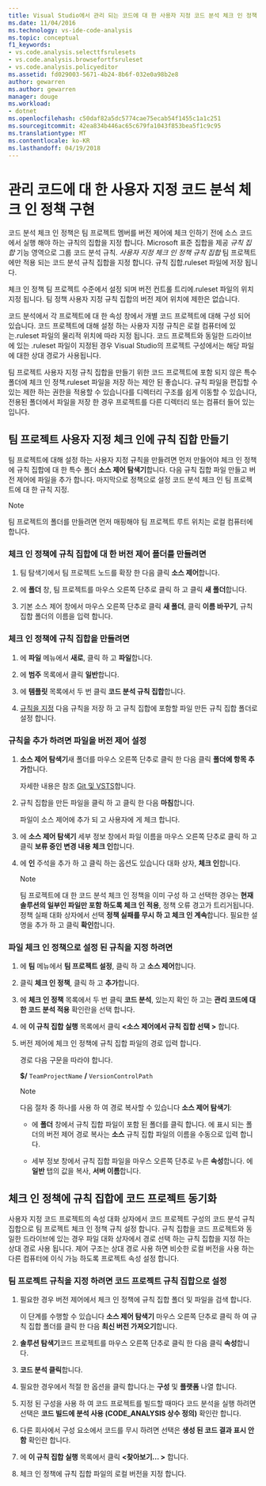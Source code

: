 ```yaml
---
title: Visual Studio에서 관리 되는 코드에 대 한 사용자 지정 코드 분석 체크 인 정책 구현
ms.date: 11/04/2016
ms.technology: vs-ide-code-analysis
ms.topic: conceptual
f1_keywords:
- vs.code.analysis.selecttfsrulesets
- vs.code.analysis.browsefortfsruleset
- vs.code.analysis.policyeditor
ms.assetid: fd029003-5671-4b24-8b6f-032e0a98b2e8
author: gewarren
ms.author: gewarren
manager: douge
ms.workload:
- dotnet
ms.openlocfilehash: c50daf82a5dc5774cae75ecab54f1455c1a1c251
ms.sourcegitcommit: 42ea834b446ac65c679fa1043f853bea5f1c9c95
ms.translationtype: MT
ms.contentlocale: ko-KR
ms.lasthandoff: 04/19/2018
---
```

# <a name="implement-custom-code-analysis-check-in-policies-for-managed-code"></a>관리 코드에 대 한 사용자 지정 코드 분석 체크 인 정책 구현

코드 분석 체크 인 정책은 팀 프로젝트 멤버를 버전 제어에 체크 인하기 전에 소스 코드에서 실행 해야 하는 규칙의 집합을 지정 합니다. Microsoft 표준 집합을 제공 *규칙 집합* 기능 영역으로 그룹 코드 분석 규칙. *사용자 지정 체크 인 정책 규칙 집합* 팀 프로젝트에만 적용 되는 코드 분석 규칙 집합을 지정 합니다. 규칙 집합.ruleset 파일에 저장 됩니다.

체크 인 정책 팀 프로젝트 수준에서 설정 되며 버전 컨트롤 트리에.ruleset 파일의 위치 지정 됩니다. 팀 정책 사용자 지정 규칙 집합의 버전 제어 위치에 제한은 없습니다.

코드 분석에서 각 프로젝트에 대 한 속성 창에서 개별 코드 프로젝트에 대해 구성 되어 있습니다. 코드 프로젝트에 대해 설정 하는 사용자 지정 규칙은 로컬 컴퓨터에 있는.ruleset 파일의 물리적 위치에 따라 지정 됩니다. 코드 프로젝트와 동일한 드라이브에 있는 .ruleset 파일이 지정된 경우 Visual Studio의 프로젝트 구성에서는 해당 파일에 대한 상대 경로가 사용됩니다.

팀 프로젝트 사용자 지정 규칙 집합을 만들기 위한 코드 프로젝트에 포함 되지 않은 특수 폴더에 체크 인 정책.ruleset 파일을 저장 하는 제안 된 좋습니다. 규칙 파일을 편집할 수 있는 제한 하는 권한을 적용할 수 있습니다를 디렉터리 구조를 쉽게 이동할 수 있습니다, 전용된 폴더에서 파일을 저장 한 경우 프로젝트를 다른 디렉터리 또는 컴퓨터 들어 있는입니다.

## <a name="create-the-team-project-custom-check-in-rule-set"></a>팀 프로젝트 사용자 지정 체크 인에 규칙 집합 만들기

팀 프로젝트에 대해 설정 하는 사용자 지정 규칙을 만들려면 먼저 만들어야 체크 인 정책에 규칙 집합에 대 한 특수 폴더 **소스 제어 탐색기**합니다. 다음 규칙 집합 파일 만들고 버전 제어에 파일을 추가 합니다. 마지막으로 정책으로 설정 코드 분석 체크 인 팀 프로젝트에 대 한 규칙 지정.

> [!NOTE]
> 팀 프로젝트의 폴더를 만들려면 먼저 매핑해야 팀 프로젝트 루트 위치는 로컬 컴퓨터에 합니다.

### <a name="to-create-the-version-control-folder-for-the-check-in-policy-rule-set"></a>체크 인 정책에 규칙 집합에 대 한 버전 제어 폴더를 만들려면

1. 팀 탐색기에서 팀 프로젝트 노드를 확장 한 다음 클릭 **소스 제어**합니다.

2. 에 **폴더** 창, 팀 프로젝트를 마우스 오른쪽 단추로 클릭 하 고 클릭 **새 폴더**합니다.

3. 기본 소스 제어 창에서 마우스 오른쪽 단추로 클릭 **새 폴더**, 클릭 **이름 바꾸기**, 규칙 집합 폴더의 이름을 입력 합니다.

### <a name="to-create-the-check-in-policy-rule-set"></a>체크 인 정책에 규칙 집합을 만들려면

1. 에 **파일** 메뉴에서 **새로**, 클릭 하 고 **파일**합니다.

2. 에 **범주** 목록에서 클릭 **일반**합니다.

3. 에 **템플릿** 목록에서 두 번 클릭 **코드 분석 규칙 집합**합니다.

4. [규칙을 지정](../code-quality/how-to-create-a-custom-rule-set.md) 다음 규칙을 저장 하 고 규칙 집합에 포함할 파일 만든 규칙 집합 폴더로 설정 합니다.

### <a name="to-add-the-rule-set-file-to-version-control"></a>규칙을 추가 하려면 파일을 버전 제어 설정

1. **소스 제어 탐색기**새 폴더를 마우스 오른쪽 단추로 클릭 한 다음 클릭 **폴더에 항목 추가**합니다.

     자세한 내용은 참조 [Git 및 VSTS](/vsts/git/overview)합니다.

2. 규칙 집합을 만든 파일을 클릭 하 고 클릭 한 다음 **마침**합니다.

     파일이 소스 제어에 추가 되 고 사용자에 게 체크 합니다.

3. 에 **소스 제어 탐색기** 세부 정보 창에서 파일 이름을 마우스 오른쪽 단추로 클릭 하 고 클릭 **보류 중인 변경 내용 체크 인**합니다.

4. 에 **인** 주석을 추가 하 고 클릭 하는 옵션도 있습니다 대화 상자, **체크 인**합니다.

    > [!NOTE]
    > 팀 프로젝트에 대 한 코드 분석 체크 인 정책을 이미 구성 하 고 선택한 경우는 **현재 솔루션의 일부인 파일만 포함 하도록 체크 인 적용**, 정책 오류 경고가 트리거됩니다. 정책 실패 대화 상자에서 선택 **정책 실패를 무시 하 고 체크 인 계속**합니다. 필요한 설명을 추가 하 고 클릭 **확인**합니다.

### <a name="to-specify-the-rule-set-file-as-the-check-in-policy"></a>파일 체크 인 정책으로 설정 된 규칙을 지정 하려면

1. 에 **팀** 메뉴에서 **팀 프로젝트 설정**, 클릭 하 고 **소스 제어**합니다.

2. 클릭 **체크 인 정책**, 클릭 하 고 **추가**합니다.

3. 에 **체크 인 정책** 목록에서 두 번 클릭 **코드 분석**, 있는지 확인 하 고는 **관리 코드에 대 한 코드 분석 적용** 확인란을 선택 합니다.

4. 에 **이 규칙 집합 실행** 목록에서 클릭  **\<소스 제어에서 규칙 집합 선택 >** 합니다.

5. 버전 제어에 체크 인 정책에 규칙 집합 파일의 경로 입력 합니다.

     경로 다음 구문을 따라야 합니다.

     **$/** `TeamProjectName` **/** `VersionControlPath`

    > [!NOTE]
    > 다음 절차 중 하나를 사용 하 여 경로 복사할 수 있습니다 **소스 제어 탐색기**:

    - 에 **폴더** 창에서 규칙 집합 파일이 포함 된 폴더를 클릭 합니다. 에 표시 되는 폴더의 버전 제어 경로 복사는 **소스** 규칙 집합 파일의 이름을 수동으로 입력 합니다.

    - 세부 정보 창에서 규칙 집합 파일을 마우스 오른쪽 단추로 누른 **속성**합니다. 에 **일반** 탭의 값을 복사, **서버 이름**합니다.

## <a name="synchronize-code-projects-to-the-check-in-policy-rule-set"></a>체크 인 정책에 규칙 집합에 코드 프로젝트 동기화

사용자 지정 코드 프로젝트의 속성 대화 상자에서 코드 프로젝트 구성의 코드 분석 규칙 집합으로 팀 프로젝트 체크 인 정책 규칙 설정 합니다. 규칙 집합을 코드 프로젝트와 동일한 드라이브에 있는 경우 파일 대화 상자에서 경로 선택 하는 규칙 집합을 지정 하는 상대 경로 사용 됩니다. 제어 구조는 상대 경로 사용 하면 비슷한 로컬 버전을 사용 하는 다른 컴퓨터에 이식 가능 하도록 프로젝트 속성 설정 합니다.

### <a name="to-specify-a-team-project-rule-set-as-the-rule-set-of-a-code-project"></a>팀 프로젝트 규칙을 지정 하려면 코드 프로젝트 규칙 집합으로 설정

1. 필요한 경우 버전 제어에서 체크 인 정책에 규칙 집합 폴더 및 파일을 검색 합니다.

   이 단계를 수행할 수 있습니다 **소스 제어 탐색기** 마우스 오른쪽 단추로 클릭 하 여 규칙 집합 폴더를 클릭 한 다음 **최신 버전 가져오기**합니다.

2. **솔루션 탐색기**코드 프로젝트를 마우스 오른쪽 단추로 클릭 한 다음 클릭 **속성**합니다.

3. **코드 분석 클릭**합니다.

4. 필요한 경우에서 적절 한 옵션을 클릭 합니다.는 **구성** 및 **플랫폼** 나열 합니다.

5. 지정 된 구성을 사용 하 여 코드 프로젝트를 빌드할 때마다 코드 분석을 실행 하려면 선택은 **코드 빌드에 분석 사용 (CODE_ANALYSIS 상수 정의)** 확인란 합니다.

6. 다른 회사에서 구성 요소에서 코드를 무시 하려면 선택은 **생성 된 코드 결과 표시 안 함** 확인란 합니다.

7. 에 **이 규칙 집합 실행** 목록에서 클릭  **\<찾아보기... >** 합니다.

8. 체크 인 정책에 규칙 집합 파일의 로컬 버전을 지정 합니다.